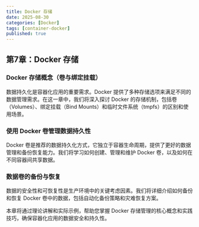 ```yaml
---
title: Docker 存储
date: 2025-08-30
categories: [Docker]
tags: [container-docker]
published: true
---
```


## 第7章：Docker 存储

### Docker 存储概念（卷与绑定挂载）

数据持久化是容器化应用的重要需求。Docker 提供了多种存储选项来满足不同的数据管理需求。在这一章中，我们将深入探讨 Docker 的存储机制，包括卷（Volumes）、绑定挂载（Bind Mounts）和临时文件系统（tmpfs）的区别和使用场景。

### 使用 Docker 卷管理数据持久性

Docker 卷是推荐的数据持久化方式，它独立于容器生命周期，提供了更好的数据管理和备份恢复能力。我们将学习如何创建、管理和维护 Docker 卷，以及如何在不同容器间共享数据。

### 数据卷的备份与恢复

数据的安全性和可恢复性是生产环境中的关键考虑因素。我们将详细介绍如何备份和恢复 Docker 卷中的数据，包括自动化备份策略和灾难恢复方案。

本章将通过理论讲解和实际示例，帮助您掌握 Docker 存储管理的核心概念和实践技巧，确保容器化应用的数据安全和持久性。